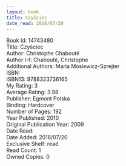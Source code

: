```yaml
---
layout: book
title: Czyściec
date_read: 2016/07/20
---
```


Book Id: 14743480<br />
Title: Czyściec<br />
Author: Christophe Chabouté<br />
Author l-f: Chabouté, Christophe<br />
Additional Authors: Maria Mosiewicz-Szrejter<br />
ISBN: <br />
ISBN13: 9788323736165<br />
My Rating: 3<br />
Average Rating: 3.98<br />
Publisher: Egmont Polska<br />
Binding: Hardcover<br />
Number of Pages: 192<br />
Year Published: 2010<br />
Original Publication Year: 2009<br />
Date Read: <br />
Date Added: 2016/07/20<br />
Exclusive Shelf: read<br />
Read Count: 1<br />
Owned Copies: 0<br />

